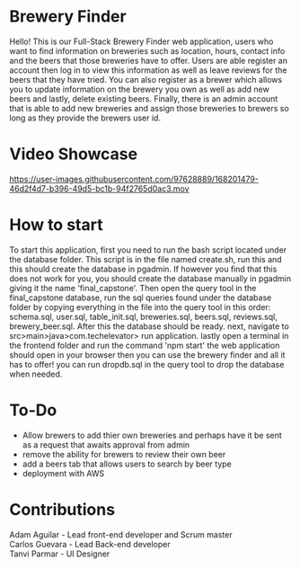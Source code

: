 
# Brewery Finder

Hello! This is our Full-Stack Brewery Finder web application, users who want to find information on breweries such as location, hours, contact info and the beers that those breweries have to offer. Users are able register an account then log in to view this information as well as leave reviews for the beers that they have tried. You can also register as a brewer which allows you to update information on the brewery you own as well as add new beers and lastly, delete existing beers. Finally, there is an admin account that is able to add new breweries and assign those breweries to brewers so long as they provide the brewers user id.

# Video Showcase



https://user-images.githubusercontent.com/97628889/168201479-46d2f4d7-b396-49d5-bc1b-94f2765d0ac3.mov




# How to start

To start this application, first you need to run the bash script located under the database folder. This script is in the file named create.sh, run this and this should create the database in pgadmin. If however you find that this does not work for you, you should create the database manually in pgadmin giving it the name 'final_capstone'. Then open the query tool in the final_capstone database, run the sql queries found under the database folder by copying everything in the file into the query tool in this order: schema.sql, user.sql, table_init.sql, breweries.sql, beers.sql, reviews.sql, brewery_beer.sql.
After this the database should be ready. next, navigate to src>main>java>com.techelevator> run application. lastly open a terminal in the frontend folder and run the command 'npm start' the web application should open in your browser then you can use the brewery finder and all it has to offer! you can run dropdb.sql in the query tool to drop the database when needed.

# To-Do

- Allow brewers to add thier own breweries and perhaps have it be sent as a request that awaits approval from admin
- remove the ability for brewers to review their own beer
- add a beers tab that allows users to search by beer type
- deployment with AWS

# Contributions
Adam Aguilar - Lead front-end developer and Scrum master <br />
Carlos Guevara - Lead Back-end developer <br />
Tanvi Parmar - UI Designer
